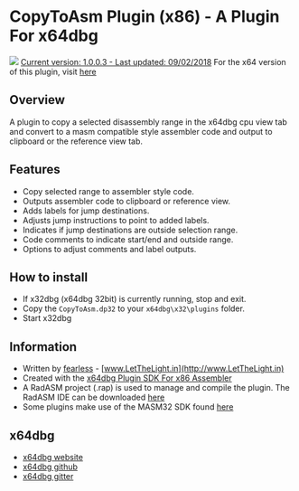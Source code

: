 # CopyToAsm Plugin (x86) - A Plugin For x64dbg

![](https://github.com/mrfearless/CopyToAsm-Plugin-x86/blob/master/images/copytoasmlogo.png) [Current version: 1.0.0.3 - Last updated: 09/02/2018](https://github.com/mrfearless/CopyToAsm-Plugin-x86/releases/latest) For the x64 version of this plugin, visit [here](https://github.com/mrfearless/CopyToAsm-Plugin-x64)

## Overview

A plugin to copy a selected disassembly range in the x64dbg cpu view tab and convert to a masm compatible style assembler code and output to clipboard or the reference view tab.

## Features

* Copy selected range to  assembler style code.
* Outputs assembler code to clipboard or reference view.
* Adds labels for jump destinations.
* Adjusts jump instructions to point to added labels.
* Indicates if jump destinations are outside selection range.
* Code comments to indicate start/end and outside range.
* Options to adjust comments and label outputs.

## How to install

* If x32dbg (x64dbg 32bit) is currently running, stop and exit.
* Copy the `CopyToAsm.dp32` to your `x64dbg\x32\plugins` folder.
* Start x32dbg

## Information

* Written by [fearless](https://github.com/mrfearless)  - [www.LetTheLight.in](http://www.LetTheLight.in)
* Created with the [x64dbg Plugin SDK For x86 Assembler](https://github.com/mrfearless/x64dbg-Plugin-SDK-For-x86-Assembler)
* A RadASM project (.rap) is used to manage and compile the plugin. The RadASM IDE can be downloaded [here](http://www.softpedia.com/get/Programming/File-Editors/RadASM.shtml)
* Some plugins make use of the MASM32 SDK found [here](http://www.masm32.com/masmdl.htm)

## x64dbg
* [x64dbg website](http://x64dbg.com)
* [x64dbg github](https://github.com/x64dbg/x64dbg)
* [x64dbg gitter](https://gitter.im/x64dbg/x64dbg)